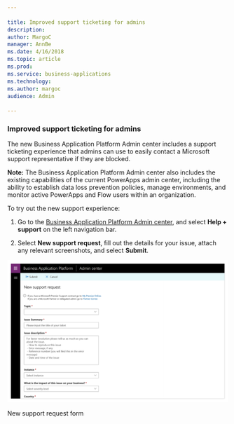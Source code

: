 ```yaml
---

title: Improved support ticketing for admins
description: 
author: MargoC
manager: AnnBe
ms.date: 4/16/2018
ms.topic: article
ms.prod: 
ms.service: business-applications
ms.technology: 
ms.author: margoc
audience: Admin

---
```

### Improved support ticketing for admins



The new Business Application Platform Admin center includes a support ticketing
experience that admins can use to easily contact a Microsoft support
representative if they are blocked.

**Note:** The Business Application Platform Admin center also includes the
existing capabilities of the current PowerApps admin center, including the
ability to establish data loss prevention policies, manage environments, and
monitor active PowerApps and Flow users within an organization.

To try out the new support experience:

1.  Go to the [Business Application Platform Admin
    center](https://go.microsoft.com/fwlink/?linkid=869111), and select **Help +
    support** on the left navigation bar.

2.  Select **New support request**, fill out the details for your issue, attach
    any relevant screenshots, and select **Submit**.

![A screenshot of a new support request form](media/improved-support-ticketing-for-admins-1.png "A screenshot of a new support request form")
<!-- Picture 10 -->


New support request form
